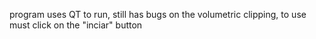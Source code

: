 program uses QT to run, still has bugs on the volumetric clipping, to use must click on the "inciar" button 
